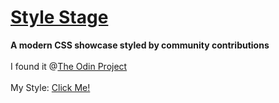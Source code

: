 # [Style Stage](https://stylestage.dev/)
**A modern CSS showcase styled by community contributions**
</br>
</br>
I found it @[The Odin Project](https://theodinproject.com)
</br>
</br>
My Style: <a href="https://mystylestage.netlify.app/">Click Me!</a>
